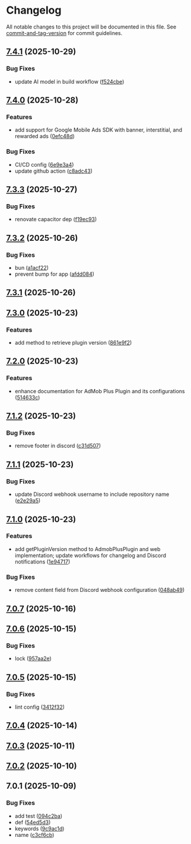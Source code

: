# Changelog

All notable changes to this project will be documented in this file. See [commit-and-tag-version](https://github.com/absolute-version/commit-and-tag-version) for commit guidelines.

## [7.4.1](https://github.com/Cap-go/capacitor-admob/compare/7.4.0...7.4.1) (2025-10-29)


### Bug Fixes

* update AI model in build workflow ([f524cbe](https://github.com/Cap-go/capacitor-admob/commit/f524cbe932674f32008fd9759e890d917ea0f620))

## [7.4.0](https://github.com/Cap-go/capacitor-admob/compare/7.3.3...7.4.0) (2025-10-28)


### Features

* add support for Google Mobile Ads SDK with banner, interstitial, and rewarded ads ([0efc48d](https://github.com/Cap-go/capacitor-admob/commit/0efc48d4379331b572c4f59fc1261bda44276893))


### Bug Fixes

* CI/CD config ([6e9e3a4](https://github.com/Cap-go/capacitor-admob/commit/6e9e3a4bc591389075e58848dc82c415500ce2ce))
* update github action ([c8adc43](https://github.com/Cap-go/capacitor-admob/commit/c8adc4356b4cecca285a4ac1be7bdb7a89fcf9ce))

## [7.3.3](https://github.com/Cap-go/capacitor-admob/compare/7.3.2...7.3.3) (2025-10-27)


### Bug Fixes

* renovate capacitor dep ([f19ec93](https://github.com/Cap-go/capacitor-admob/commit/f19ec93a8650d33a8c12d739acaef70badbf7dc9))

## [7.3.2](https://github.com/Cap-go/capacitor-admob/compare/7.3.1...7.3.2) (2025-10-26)


### Bug Fixes

* bun ([a1acf22](https://github.com/Cap-go/capacitor-admob/commit/a1acf227684f13519d163f3ec1701967bb108dee))
* prevent bump for app ([afdd084](https://github.com/Cap-go/capacitor-admob/commit/afdd08418615fd1e140282adc61636001f2adf0b))

## [7.3.1](https://github.com/Cap-go/capacitor-admob/compare/7.3.0...7.3.1) (2025-10-26)

## [7.3.0](https://github.com/Cap-go/capacitor-admob/compare/7.2.0...7.3.0) (2025-10-23)


### Features

* add method to retrieve plugin version ([861e9f2](https://github.com/Cap-go/capacitor-admob/commit/861e9f2d7249f212ed0c3c33172ad915d9961739))

## [7.2.0](https://github.com/Cap-go/capacitor-admob/compare/7.1.2...7.2.0) (2025-10-23)


### Features

* enhance documentation for AdMob Plus Plugin and its configurations ([514633c](https://github.com/Cap-go/capacitor-admob/commit/514633cd6d7b6e93263219129d93d11af8c6ad17))

## [7.1.2](https://github.com/Cap-go/capacitor-admob/compare/7.1.1...7.1.2) (2025-10-23)


### Bug Fixes

* remove footer in discord ([c31d507](https://github.com/Cap-go/capacitor-admob/commit/c31d507ad7a22a97c49d6e5a934a4da83b1daeb5))

## [7.1.1](https://github.com/Cap-go/capacitor-admob/compare/7.1.0...7.1.1) (2025-10-23)


### Bug Fixes

* update Discord webhook username to include repository name ([e2e29a5](https://github.com/Cap-go/capacitor-admob/commit/e2e29a576c4620ab038a97bd8ae06eb1dcf8d3c5))

## [7.1.0](https://github.com/Cap-go/capacitor-admob/compare/7.0.7...7.1.0) (2025-10-23)


### Features

* add getPluginVersion method to AdmobPlusPlugin and web implementation; update workflows for changelog and Discord notifications ([1e94717](https://github.com/Cap-go/capacitor-admob/commit/1e94717cee22ae74517f6eb6cdf091430f5d6d95))


### Bug Fixes

* remove content field from Discord webhook configuration ([048ab49](https://github.com/Cap-go/capacitor-admob/commit/048ab499324573dd201713160dd1545ebd5a215a))

## [7.0.7](https://github.com/Cap-go/capacitor-admob/compare/7.0.6...7.0.7) (2025-10-16)

## [7.0.6](https://github.com/Cap-go/capacitor-admob/compare/7.0.5...7.0.6) (2025-10-15)


### Bug Fixes

* lock ([957aa2e](https://github.com/Cap-go/capacitor-admob/commit/957aa2ed2537e61d3a857fd4dba4d2ca1a158724))

## [7.0.5](https://github.com/Cap-go/capacitor-admob/compare/7.0.4...7.0.5) (2025-10-15)


### Bug Fixes

* lint config ([3412f32](https://github.com/Cap-go/capacitor-admob/commit/3412f32847d9ca9365e4e4f2d17bf9fe2031f78b))

## [7.0.4](https://github.com/Cap-go/capacitor-admob/compare/7.0.3...7.0.4) (2025-10-14)

## [7.0.3](https://github.com/Cap-go/capacitor-admob/compare/7.0.2...7.0.3) (2025-10-11)

## [7.0.2](https://github.com/Cap-go/capacitor-admob/compare/7.0.1...7.0.2) (2025-10-10)

## 7.0.1 (2025-10-09)


### Bug Fixes

* add test ([094c2ba](https://github.com/Cap-go/capacitor-admob/commit/094c2bab7f4f045f0269d8f8567283eb2342fcf2))
* def ([54ed5d3](https://github.com/Cap-go/capacitor-admob/commit/54ed5d31a380b5c4f478e887fe3f365e94dd6e3e))
* keywords ([9c9ac1d](https://github.com/Cap-go/capacitor-admob/commit/9c9ac1db6c6c23d3a9e7d46d5a54f495e33825f1))
* name ([c3cf6cb](https://github.com/Cap-go/capacitor-admob/commit/c3cf6cbc53b125571edc859e2d6c276ae22012e0))
